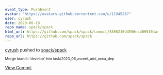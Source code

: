 ```yaml
---
event_type: PushEvent
avatar: "https://avatars.githubusercontent.com/u/1194526?"
user: cyrush
date: 2023-06-18
repo_name: spack/spack
html_url: https://github.com/spack/spack/commit/8366210d4556ec4665104a443258515db6731e9b
repo_url: https://github.com/spack/spack
---
```


<a href='https://github.com/cyrush' target='_blank'>cyrush</a> pushed to <a href='https://github.com/spack/spack' target='_blank'>spack/spack</a>

<small>Merge branch 'develop' into task/2023_06_ascent_add_occa_dep</small>

<a href='https://github.com/spack/spack/commit/8366210d4556ec4665104a443258515db6731e9b' target='_blank'>View Commit</a>